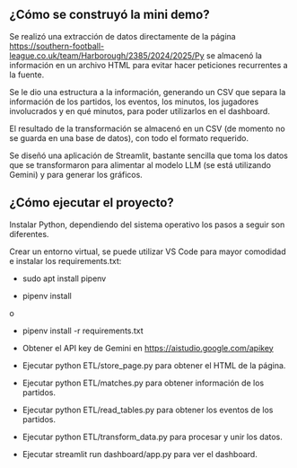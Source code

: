 
## ¿Cómo se construyó la mini demo?
Se realizó una extracción de datos directamente de la página https://southern-football-league.co.uk/team/Harborough/2385/2024/2025/Py se almacenó la información en un archivo HTML para evitar hacer peticiones recurrentes a la fuente.

Se le dio una estructura a la información, generando un CSV que separa la información de los partidos, los eventos, los minutos, los jugadores involucrados y en qué minutos, para poder utilizarlos en el dashboard.

El resultado de la transformación se almacenó en un CSV (de momento no se guarda en una base de datos), con todo el formato requerido.

Se diseñó una aplicación de Streamlit, bastante sencilla que toma los datos que se transformaron para alimentar al modelo LLM (se está utilizando Gemini) y para generar los gráficos.

## ¿Cómo ejecutar el proyecto?
Instalar Python, dependiendo del sistema operativo los pasos a seguir son diferentes.

Crear un entorno virtual, se puede utilizar VS Code para mayor comodidad e instalar los requirements.txt:

- sudo apt install pipenv

- pipenv install 

o

- pipenv install -r requirements.txt

- Obtener el API key de Gemini en https://aistudio.google.com/apikey

- Ejecutar python ETL/store_page.py para obtener el HTML de la página.

- Ejecutar python ETL/matches.py para obtener información de los partidos.

- Ejecutar python ETL/read_tables.py para obtener los eventos de los partidos.

- Ejecutar python ETL/transform_data.py para procesar y unir los datos.

- Ejecutar streamlit run dashboard/app.py para ver el dashboard.